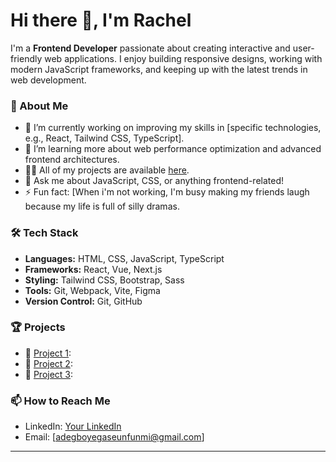 # Hi there 👋, I'm Rachel

I'm a **Frontend Developer** passionate about creating interactive and user-friendly web applications.
I enjoy building responsive designs, working with modern JavaScript frameworks, and keeping up with the latest trends in web development.

### 🚀 About Me
- 🔭 I’m currently working on improving my skills in [specific technologies, e.g., React, Tailwind CSS, TypeScript].
- 🌱 I’m learning more about web performance optimization and advanced frontend architectures.
- 👨‍💻 All of my projects are available [here](https://github.com/Rachel-Cellulose/).
- 💬 Ask me about JavaScript, CSS, or anything frontend-related!
- ⚡ Fun fact: [When i'm not working, I'm busy making my friends laugh because my life is full of silly dramas.

### 🛠 Tech Stack
- **Languages:** HTML, CSS, JavaScript, TypeScript
- **Frameworks:** React, Vue, Next.js
- **Styling:** Tailwind CSS, Bootstrap, Sass
- **Tools:** Git, Webpack, Vite, Figma
- **Version Control:** Git, GitHub

### 🏆 Projects
- 🔗 [Project 1](https://github.com/Rachel-Cellulose/nextjs_movie_app):
- 🔗 [Project 2](https://github.com/Rachel-Cellulose/dataepic_website): 
- 🔗 [Project 3](https://github.com/Rachel-Cellulose/portfolio): 

### 📫 How to Reach Me
- LinkedIn: [Your LinkedIn](https://www.linkedin.com/in/rachel-adegboyega/)
- Email: [adegboyegaseunfunmi@gmail.com]

---
